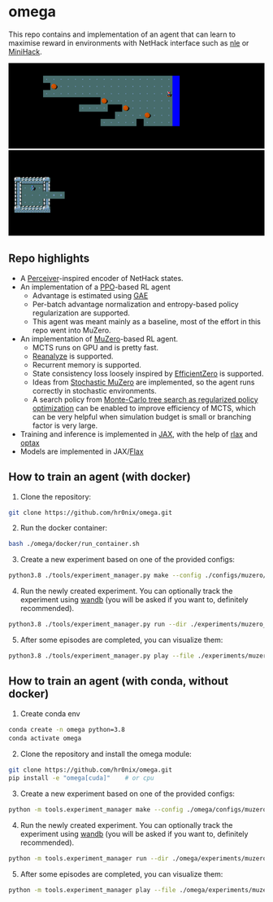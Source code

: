 # omega
This repo contains and implementation of an agent that can learn to maximise reward in environments with NetHack interface such as [nle](https://github.com/facebookresearch/nle) or [MiniHack](https://github.com/facebookresearch/minihack).

![Crossing a river](/images/river.gif)
![Fighting monsters in a narrow corridor](/images/corridor.gif)

## Repo highlights
* A [Perceiver](http://dpmd.ai/perceiver)-inspired encoder of NetHack states.
* An implementation of a [PPO](https://arxiv.org/abs/1707.06347)-based RL agent
  * Advantage is estimated using [GAE](https://arxiv.org/abs/1506.02438)
  * Per-batch advantage normalization and entropy-based policy regularization are supported.
  * This agent was meant mainly as a baseline, most of the effort in this repo went into MuZero.
* An implementation of [MuZero](https://arxiv.org/abs/1911.08265)-based RL agent.
  * MCTS runs on GPU and is pretty fast.
  * [Reanalyze](https://arxiv.org/abs/2104.06294) is supported.
  * Recurrent memory is supported.
  * State consistency loss loosely inspired by [EfficientZero](https://arxiv.org/abs/2111.00210) is supported.
  * Ideas from [Stochastic MuZero](https://openreview.net/forum?id=X6D9bAHhBQ1) are implemented, so the agent runs correctly in stochastic environments.
  * A search policy from [Monte-Carlo tree search as regularized policy optimization](https://arxiv.org/pdf/2007.12509.pdf) can be enabled to improve efficiency of MCTS, which can be very helpful when simulation budget is small or branching factor is very large.
* Training and inference is implemented in [JAX](https://github.com/google/jax), with the help of [rlax](https://github.com/deepmind/rlax) and [optax](https://github.com/deepmind/optax)
* Models are implemented in JAX/[Flax](https://github.com/google/flax)

## How to train an agent (with docker)
1. Clone the repository:
```bash
git clone https://github.com/hr0nix/omega.git
```
2. Run the docker container:
```bash
bash ./omega/docker/run_container.sh
```
3. Create a new experiment based on one of the provided configs:
```bash
python3.8 ./tools/experiment_manager.py make --config ./configs/muzero/random_room_5x5.yaml --output-dir ./experiments/muzero_random_room_5x5
```
4. Run the newly created experiment. You can optionally track the experiment using [wandb](https://wandb.ai) (you will be asked if you want to, definitely recommended).
```bash
python3.8 ./tools/experiment_manager.py run --dir ./experiments/muzero_random_room_5x5 --gpu 0
```
5. After some episodes are completed, you can visualize them:
```bash
python3.8 ./tools/experiment_manager.py play --file ./experiments/muzero_random_room_5x5/episodes/<EPISODE_FILENAME_HERE>
```


## How to train an agent (with conda, without docker)
1. Create conda env
```bash
conda create -n omega python=3.8
conda activate omega
```
2. Clone the repository and install the omega module:
```bash
git clone https://github.com/hr0nix/omega.git
pip install -e "omega[cuda]"    # or cpu
```
3. Create a new experiment based on one of the provided configs:
```bash
python -m tools.experiment_manager make --config ./omega/configs/muzero/random_room_5x5.yaml --output-dir ./omega/experiments/muzero_random_room_5x5
```
4. Run the newly created experiment. You can optionally track the experiment using [wandb](https://wandb.ai) (you will be asked if you want to, definitely recommended).
```bash
python -m tools.experiment_manager run --dir ./omega/experiments/muzero_random_room_5x5 --gpu 0
```
5. After some episodes are completed, you can visualize them:
```bash
python -m tools.experiment_manager play --file ./omega/experiments/muzero_random_room_5x5/episodes/<EPISODE_FILENAME_HERE>
```
